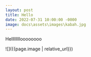 ```yaml
---
layout: post
title: Hello
date: 2022-07-31 10:00:00 -0000
image: docs\assets\images\kabah.jpg
---
```


Helllllllloooooooo

![]({{page.image | relative_url}})